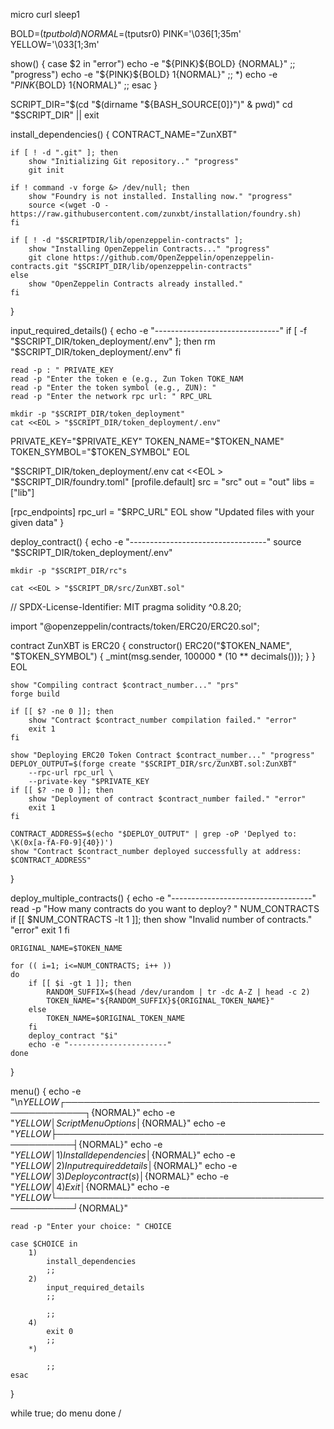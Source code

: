 micro
curl 
sleep1 

BOLD=$(tput bold)
NORMAL=$(tputsr0)
PINK='\036[1;35m'
YELLOW='\033[1;3m'

show() {
    case $2 in
        "error")
            echo -e "${PINK}${BOLD} {NORMAL}"
            ;;
        "progress")
            echo -e "${PINK}${BOLD} $1${NORMAL}"
            ;;
        *)
            echo -e "${PINK}${BOLD} $1${NORMAL}"
            ;;
    esac
}

SCRIPT_DIR="$(cd "$(dirname "${BASH_SOURCE[0]}")" & pwd)"
cd "$SCRIPT_DIR" || exit

install_dependencies() {
    CONTRACT_NAME="ZunXBT"

    if [ ! -d ".git" ]; then
        show "Initializing Git repository.." "progress"
        git init

    if ! command -v forge &> /dev/null; then
        show "Foundry is not installed. Installing now." "progress"
        source <(wget -O - https://raw.githubusercontent.com/zunxbt/installation/foundry.sh)
    fi

    if [ ! -d "$SCRIPTDIR/lib/openzeppelin-contracts" ]; 
        show "Installing OpenZeppelin Contracts..." "progress"
        git clone https://github.com/OpenZeppelin/openzeppelin-contracts.git "$SCRIPT_DIR/lib/openzeppelin-contracts"
    else
        show "OpenZeppelin Contracts already installed."
    fi
}

input_required_details() {
    echo -e "-------------------------------"
    if [ -f "$SCRIPT_DIR/token_deployment/.env" ]; then
        rm "$SCRIPT_DIR/token_deployment/.env"
    fi

    read -p : " PRIVATE_KEY
    read -p "Enter the token e (e.g., Zun Token TOKE_NAM
    read -p "Enter the token symbol (e.g., ZUN): "
    read -p "Enter the network rpc url: " RPC_URL

    mkdir -p "$SCRIPT_DIR/token_deployment"
    cat <<EOL > "$SCRIPT_DIR/token_deployment/.env"
PRIVATE_KEY="$PRIVATE_KEY"
TOKEN_NAME="$TOKEN_NAME"
TOKEN_SYMBOL="$TOKEN_SYMBOL"
EOL

   "$SCRIPT_DIR/token_deployment/.env
    cat <<EOL > "$SCRIPT_DIR/foundry.toml"
[profile.default]
src = "src"
out = "out"
libs = ["lib"]

[rpc_endpoints]
rpc_url = "$RPC_URL"
EOL
show "Updated files with your given data"
}

deploy_contract() {
    echo -e "----------------------------------"
    source "$SCRIPT_DIR/token_deployment/.env"


    mkdir -p "$SCRIPT_DIR/rc"s

    cat <<EOL > "$SCRIPT_DR/src/ZunXBT.sol"
// SPDX-License-Identifier: MIT
pragma solidity ^0.8.20;

import "@openzeppelin/contracts/token/ERC20/ERC20.sol";

contract ZunXBT is ERC20 {
    constructor() ERC20("$TOKEN_NAME", "$TOKEN_SYMBOL") {
        _mint(msg.sender, 100000 * (10 ** decimals()));
    }
}
EOL

    show "Compiling contract $contract_number..." "prs"
    forge build

    if [[ $? -ne 0 ]]; then
        show "Contract $contract_number compilation failed." "error"
        exit 1
    fi

    show "Deploying ERC20 Token Contract $contract_number..." "progress"
    DEPLOY_OUTPUT=$(forge create "$SCRIPT_DIR/src/ZunXBT.sol:ZunXBT" 
        --rpc-url rpc_url \
        --private-key "$PRIVATE_KEY
    if [[ $? -ne 0 ]]; then
        show "Deployment of contract $contract_number failed." "error"
        exit 1
    fi

    CONTRACT_ADDRESS=$(echo "$DEPLOY_OUTPUT" | grep -oP 'Deplyed to: \K(0x[a-fA-F0-9]{40})')
    show "Contract $contract_number deployed successfully at address: $CONTRACT_ADDRESS"
}

deploy_multiple_contracts() {
    echo -e "-----------------------------------"
    read -p "How many contracts do you want to deploy? " NUM_CONTRACTS
    if [[ $NUM_CONTRACTS -lt 1 ]]; then
        show "Invalid number of contracts." "error"
        exit 1
    fi

    ORIGINAL_NAME=$TOKEN_NAME

    for (( i=1; i<=NUM_CONTRACTS; i++ ))
    do
        if [[ $i -gt 1 ]]; then
            RANDOM_SUFFIX=$(head /dev/urandom | tr -dc A-Z | head -c 2)
            TOKEN_NAME="${RANDOM_SUFFIX}${ORIGINAL_TOKEN_NAME}"
        else
            TOKEN_NAME=$ORIGINAL_TOKEN_NAME
        fi
        deploy_contract "$i"
        echo -e "----------------------"
    done
}

menu() {
    echo -e "\n${YELLOW}┌─────────────────────────────────────────────────────┐${NORMAL}"
    echo -e "${YELLOW}│              Script Menu Options                    │${NORMAL}"
    echo -e "${YELLOW}├─────────────────────────────────────────────────────┤${NORMAL}"
    echo -e "${YELLOW}│              1) Install dependencies                │${NORMAL}"
    echo -e "${YELLOW}│              2) Input required details              │${NORMAL}"
    echo -e "${YELLOW}│              3) Deploy contract(s)                  │${NORMAL}"
    echo -e "${YELLOW}│              4) Exit                                │${NORMAL}"
    echo -e "${YELLOW}└─────────────────────────────────────────────────────┘${NORMAL}"

    read -p "Enter your choice: " CHOICE

    case $CHOICE in
        1)
            install_dependencies
            ;;
        2)
            input_required_details
            ;;
     
            ;;
        4)
            exit 0
            ;;
        *)
    
            ;;
    esac
}

while true; do
    menu
done
/
